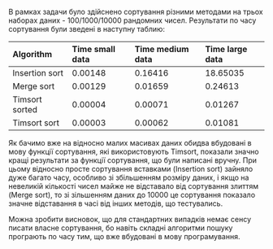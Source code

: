В рамках задачи було здійснено сортування різними методами на трьох наборах даних - 100/1000/10000 рандомних чисел. Результати по часу сортування були зведені в наступну таблию:

| Algorithm          | Time small data      | Time medium data     | Time large data     
:------------------- | :------------------- | :------------------- | :-------------------
| Insertion sort     | 0.00148              | 0.16416              | 18.65035
| Merge sort         | 0.00129              | 0.01659              | 0.24613
| Timsort sorted     | 0.00004              | 0.00071              | 0.01267
| Timsort sort       | 0.00003              | 0.00062              | 0.01081

Як бачимо вже на відносно малих масивах даних обидва вбудовані в мову функції сортування, які використовують Timsort, показали значно кращі результати за функції сортування, що були написані вручну. При цьому відносно просте сортування вставками (Insertion sort) зайняло дуже багато часу, особливо зі збільшенням розміру даних, і якщо на невеликій кількості чисел майже не відставало від сортування злиттям (Merge sort), то зі зільшенням даних до 10000 це сортування показало значне відставання в часі від інших методів, що тестувались.

Можна зробити висновок, що для стандартних випадків немає сенсу писати власне сортування, бо навіть складні алгоритми пошуку програють по часу тим, що вже вбудовані в мову програмування.



